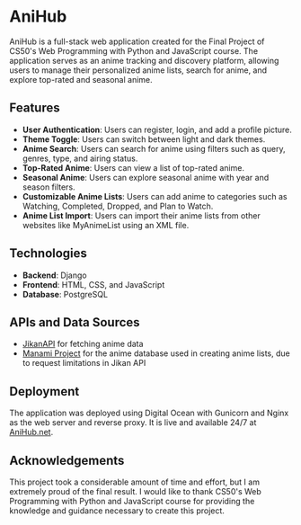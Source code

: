 # AniHub

AniHub is a full-stack web application created for the Final Project of CS50's Web Programming with Python and JavaScript course. The application serves as an anime tracking and discovery platform, allowing users to manage their personalized anime lists, search for anime, and explore top-rated and seasonal anime.

## Features

- **User Authentication**: Users can register, login, and add a profile picture.
- **Theme Toggle**: Users can switch between light and dark themes.
- **Anime Search**: Users can search for anime using filters such as query, genres, type, and airing status.
- **Top-Rated Anime**: Users can view a list of top-rated anime.
- **Seasonal Anime**: Users can explore seasonal anime with year and season filters.
- **Customizable Anime Lists**: Users can add anime to categories such as Watching, Completed, Dropped, and Plan to Watch.
- **Anime List Import**: Users can import their anime lists from other websites like MyAnimeList using an XML file.

## Technologies

- **Backend**: Django
- **Frontend**: HTML, CSS, and JavaScript
- **Database**: PostgreSQL

## APIs and Data Sources

- [JikanAPI](https://jikan.moe/) for fetching anime data
- [Manami Project](https://github.com/manami-project/anime-offline-database) for the anime database used in creating anime lists, due to request limitations in Jikan API

## Deployment

The application was deployed using Digital Ocean with Gunicorn and Nginx as the web server and reverse proxy. It is live and available 24/7 at [AniHub.net](https://www.anihub.net/).

## Acknowledgements

This project took a considerable amount of time and effort, but I am extremely proud of the final result. I would like to thank CS50's Web Programming with Python and JavaScript course for providing the knowledge and guidance necessary to create this project.
